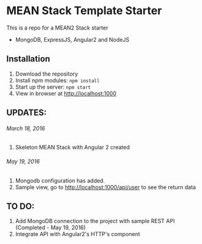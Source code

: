 # MEAN Stack Template Starter

This is a repo for a MEAN2 Stack starter
- MongoDB, ExpressJS, Angular2 and NodeJS

## Installation
1. Download the repository
2. Install npm modules: `npm install`
3. Start up the server: `npm start`
5. View in browser at [http://localhost:1000](http://localhost:1000)

## UPDATES:
###### March 18, 2016
1. Skeleton MEAN Stack with Angular 2 created

###### May 19, 2016
1. Mongodb configuration has added.
2. Sample view, go to [http://localhost:1000/api/user](http://localhost:1000/api/user) to see the return data

## TO DO:
1. Add MongoDB connection to the project with sample REST API (Completed - May 19, 2016)
1. Integrate API with Angular2's HTTP's component 

